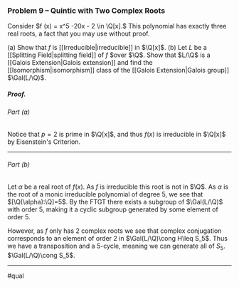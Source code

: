 ### Problem 9 – Quintic with Two Complex Roots
Consider $f (x) = x^5 -20x - 2 \in \Q[x].$ This polynomial has exactly three real roots, a fact that you may use without proof.

(a) Show that $f$ is [[Irreducible|irreducible]] in $\Q[x]$.
(b) Let $L$ be a [[Splitting Field|splitting field]] of $f$ $over $\Q$. Show that $L/\Q$ is a [[Galois Extension|Galois extension]] and find the [[Isomorphism|isomorphism]] class of the [[Galois Extension|Galois group]] $\Gal(L/\Q)$.

##### *Proof.*

###### Part (a)
Notice that $p=2$ is prime in $\Q[x]$, and thus $f(x)$ is irreducible in $\Q[x]$ by Eisenstein's Criterion.
***
###### Part (b)
Let $\alpha$ be a real root of $f(x)$. As $f$ is irreducible this root is not in $\Q$. As $\alpha$ is the root of a monic irreducible polynomial of degree $5$, we see that $[\Q(\alpha):\Q]=5$. By the FTGT there exists a subgroup of $\Gal(L/\Q)$ with order $5$, making it a cyclic subgroup generated by some element of order $5$. 

However, as $f$ only has $2$ complex roots we see that complex conjugation corresponds to an element of order $2$ in $\Gal(L/\Q)\cong H\leq S_5$. Thus we have a transposition and a $5$-cycle, meaning we can generate all of $S_5$. $\Gal(L/\Q)\cong S_5$.
***
#qual